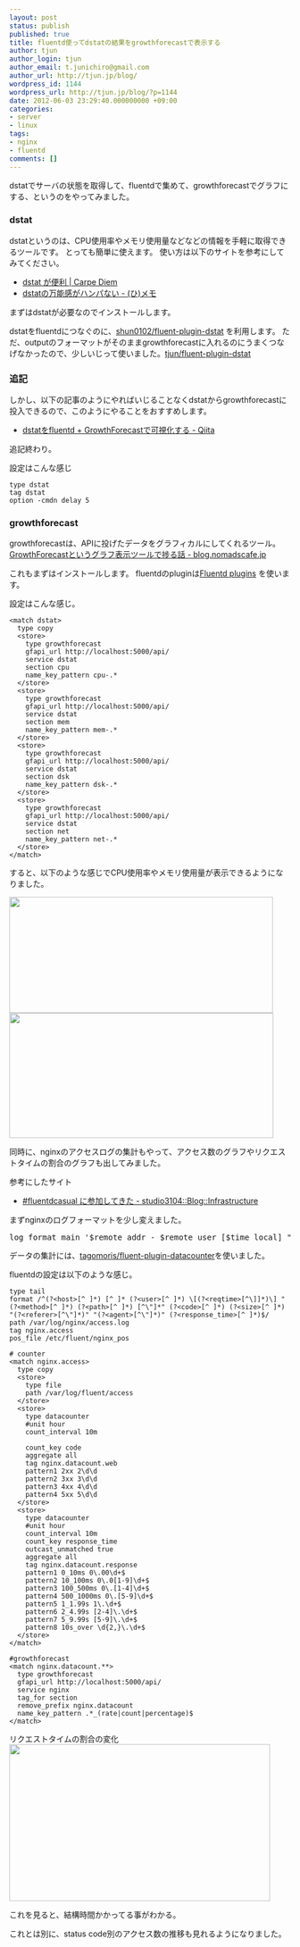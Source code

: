 ```yaml
---
layout: post
status: publish
published: true
title: fluentd使ってdstatの結果をgrowthforecastで表示する
author: tjun
author_login: tjun
author_email: t.junichiro@gmail.com
author_url: http://tjun.jp/blog/
wordpress_id: 1144
wordpress_url: http://tjun.jp/blog/?p=1144
date: 2012-06-03 23:29:40.000000000 +09:00
categories:
- server
- linux
tags:
- nginx
- fluentd
comments: []
---
```

dstatでサーバの状態を取得して、fluentdで集めて、growthforecastでグラフにする、というのをやってみました。

<h3>dstat</h3>
dstatというのは、CPU使用率やメモリ使用量などなどの情報を手軽に取得できるツールです。
とっても簡単に使えます。
使い方は以下のサイトを参考にしてみてください。
<ul>
	<li><a href="http://www.sssg.org/blogs/naoya/archives/1554">dstat が便利 | Carpe Diem</a></li>
	<li><a href="http://d.hatena.ne.jp/hirose31/20120229/1330501968">dstatの万能感がハンパない - (ひ)メモ</a></li>
</ul>
まずはdstatが必要なのでインストールします。

dstatをfluentdにつなぐのに、<a href="https://github.com/shun0102/fluent-plugin-dstat">shun0102/fluent-plugin-dstat</a> を利用します。
ただ、outputのフォーマットがそのままgrowthforecastに入れるのにうまくつなげなかったので、少しいじって使いました。<a href="https://github.com/tjun/fluent-plugin-dstat">tjun/fluent-plugin-dstat</a>

### 追記
しかし、以下の記事のようにやればいじることなくdstatからgrowthforecastに投入できるので、このようにやることをおすすめします。

* [dstatをfluentd + GrowthForecastで可視化する - Qiita](http://qiita.com/mzp/items/f5f39499ca0079d123f4)

追記終わり。

設定はこんな感じ

    type dstat
    tag dstat
    option -cmdn delay 5


<h3>growthforecast</h3>
growthforecastは、APIに投げたデータをグラフィカルにしてくれるツール。
<a href="http://blog.nomadscafe.jp/2011/12/growthforecast.html">GrowthForecastというグラフ表示ツールで捗る話 - blog.nomadscafe.jp</a>

これもまずはインストールします。
fluentdのpluginは<a href="http://fluentd.org/plugin/">Fluentd plugins</a> を使います。

設定はこんな感じ。

    <match dstat>
      type copy
      <store>
        type growthforecast
        gfapi_url http://localhost:5000/api/
        service dstat
        section cpu
        name_key_pattern cpu-.*
      </store>
      <store>
        type growthforecast
        gfapi_url http://localhost:5000/api/
        service dstat
        section mem
        name_key_pattern mem-.*
      </store>
      <store>
        type growthforecast
        gfapi_url http://localhost:5000/api/
        service dstat
        section dsk
        name_key_pattern dsk-.*
      </store>
      <store>
        type growthforecast
        gfapi_url http://localhost:5000/api/
        service dstat
        section net
        name_key_pattern net-.*
      </store>
    </match>

すると、以下のような感じでCPU使用率やメモリ使用量が表示できるようになりました。

<a href="http://tjun.org/blog/img/2012/06/GrowthForecast-cpu.jpg" rel="attachment"><img src="http://tjun.org/blog/img/2012/06/GrowthForecast-cpu.jpg" alt="" title="GrowthForecast-cpu" width="472" height="208" class="aligncenter size-full" /></a>
<a href="http://tjun.org/blog/img/2012/06/GrowthForecast-mem.jpg" rel="attachment"><img src="http://tjun.org/blog/img/2012/06/GrowthForecast-mem.jpg" alt="" title="GrowthForecast-mem" width="473" height="224" class="aligncenter size-full" /></a>

同時に、nginxのアクセスログの集計もやって、アクセス数のグラフやリクエストタイムの割合のグラフも出してみました。

参考にしたサイト
<ul>
	<li><a href="http://d.hatena.ne.jp/studio3104/20120523/1337769639">#fluentdcasual に参加してきた - studio3104::Blog::Infrastructure</a></li>
</ul>

まずnginxのログフォーマットを少し変えました。
<pre>log_format main '$remote_addr - $remote_user [$time_local] "$request" $status $body_bytes_sent "$http_referer" "$http_user_agent" $request_time';</pre>

データの集計には、<a href="https://github.com/tagomoris/fluent-plugin-datacounter">tagomoris/fluent-plugin-datacounter</a>を使いました。

fluentdの設定は以下のような感じ。

    type tail
    format /^(?<host>[^ ]*) [^ ]* (?<user>[^ ]*) \[(?<reqtime>[^\]]*)\] "(?<method>[^ ]*) (?<path>[^ ]*) [^\"]*" (?<code>[^ ]*) (?<size>[^ ]*) "(?<referer>[^\"]*)" "(?<agent>[^\"]*)" (?<response_time>[^ ]*)$/
    path /var/log/nginx/access.log
    tag nginx.access
    pos_file /etc/fluent/nginx_pos

    # counter
    <match nginx.access>
      type copy
      <store>
        type file
        path /var/log/fluent/access
      </store>
      <store>
        type datacounter
        #unit hour
        count_interval 10m

        count_key code
        aggregate all
        tag nginx.datacount.web
        pattern1 2xx 2\d\d
        pattern2 3xx 3\d\d
        pattern3 4xx 4\d\d
        pattern4 5xx 5\d\d
      </store>
      <store>
        type datacounter
        #unit hour
        count_interval 10m
        count_key response_time
        outcast_unmatched true
        aggregate all
        tag nginx.datacount.response
        pattern1 0_10ms 0\.00\d+$
        pattern2 10_100ms 0\.0[1-9]\d+$
        pattern3 100_500ms 0\.[1-4]\d+$
        pattern4 500_1000ms 0\.[5-9]\d+$
        pattern5 1_1.99s 1\.\d+$
        pattern6 2_4.99s [2-4]\.\d+$
        pattern7 5_9.99s [5-9]\.\d+$
        pattern8 10s_over \d{2,}\.\d+$
      </store>
    </match>

    #growthforecast
    <match nginx.datacount.**>
      type growthforecast
      gfapi_url http://localhost:5000/api/
      service nginx
      tag_for section
      remove_prefix nginx.datacount
      name_key_pattern .*_(rate|count|percentage)$
    </match>


リクエストタイムの割合の変化
<a href="http://tjun.jp/blog/2012/06/fluentd-dstat-growthforecast/growthforecast-request/" rel="attachment wp-att-1152"><img src="http://tjun.jp/blog/img/2012/06/GrowthForecast-request.jpg" alt="" title="GrowthForecast-request" width="467" height="281" class="aligncenter size-full wp-image-1152" /></a>

これを見ると、結構時間かかってる事がわかる。

これとは別に、status code別のアクセス数の推移も見れるようになりました。
